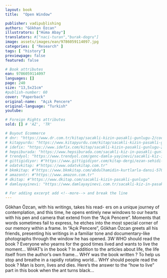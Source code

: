 ```yaml
---
layout: book
title:  "Open Window"

publisher: vadipublishing
authors: "Gökhan Özcan"
illustrators: ["Hüma Abay"]
translators: #["naci-turan","burak-dogru"]
image: assets/images/ean/9786059114097.jpg
categories: [ "Research" ]
tags: [ "history"]
previewpage: false
featured: false

# Book attributes
ean: 9786059114097
languages: []
page: 240
size: "13,5x21cm"
#publish-number: 60
cover: "Paperback"
original-name:  "Açık Pencere"
original-language: "Turkish"
youtube:

# Foreign Rights attributes
sold: [] # 'AZ', 'TR'

# Buyout Ecommerce
# dnr: "https://www.dr.com.tr/kitap/sacakli-kizin-pasakli-gunlugu-2/cocuk-ve-genclik/genclik-10-yas/roman-oyku/urunno=0001893059001"
# kitapyurdu: "https://www.kitapyurdu.com/kitap/sacakli-kizin-pasakli-gunlugu-2-/560122.html&filter_name=Sa%C3%A7akl%C4%B1+K%C4%B1z%27%C4%B1n+Pasakl%C4%B1+G%C3%BCnl%C3%BC%C4%9F%C3%BC+2"
# idefix: "https://www.idefix.com/kitap/sacakli-kizin-pasakli-gunlugu-2/cocuk-ve-genclik/genclik-10-yas/roman-oyku/urunno=0001893059001"
# hepsiburada: "https://www.hepsiburada.com/sacakli-kiz-in-pasakli-gunlugu-2-damla-yayinevi-p-HBV000012ER86"
# trendyol: "https://www.trendyol.com/genc-damla-yayinevi/sacakli-kiz-in-pasakli-gunlugu-2-p-54825777"
# gittigidiyor: #"https://www.gittigidiyor.com/kitap-dergi/ezan-sehidi-adnan-menderes_pdp_732728793"
# odatvkitap: #"https://www.odatvkitap.com.tr"
# bkmkitap: #"https://www.bkmkitap.com/abdulhamidin-kurtlarla-dansi-578226"
# amazontr: #"https://www.amazon.com.tr"
# dkitap: #"https://www.dkitap.com/sacakli-kizin-pasakli-gunlugu"
# damlayayinevi: "https://www.damlayayinevi.com.tr/sacakli-kiz-in-pasakli-gunlugu-2-bu-iste-bi-terslik-var"

# For adding excerpt add <!--more--> and break the line
---
```

Gökhan Özcan, with his writings, takes his read-
ers on a unique journey of contemplation, and this
time, he opens entirely new windows to our hearts
with his pen and camera that extend from the “Açık
Pencere”. Moments that words sometimes fail to
express, he etches into the most special corner of
our memory within a frame.
In “Açık Pencere”, Gökhan Özcan greets all his
friends, presenting his writings in a familiar tone
and documentary-like photographs through the
window he has opened.
3W
WHO should read the book ?
Everyone who yearns for the good times lived and
wants to live the moment…
WHAT’s in the book ?
In addition to the articles about life, the life itself
from the author’s own frame…
WHY was the book written ?
To help us stop and breathe in a rapidly rotating
world…
WHY should people read the book ?
Man is born, lives and dies. Here’s the answer
to the “how to live” part in this book when the ant
turns black...
<!--more--> 

